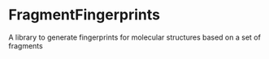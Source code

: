 # FragmentFingerprints
A library to generate fingerprints for molecular structures based on a set of fragments
